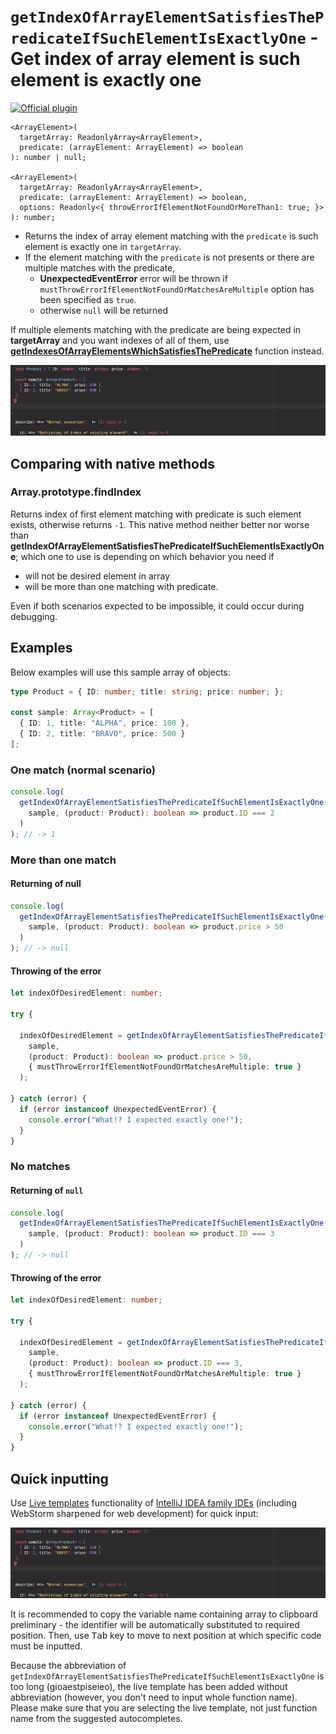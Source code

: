 # `getIndexOfArrayElementSatisfiesThePredicateIfSuchElementIsExactlyOne` - Get index of array element is such element is exactly one

[![Official plugin](https://img.shields.io/badge/IntelliJ_IDEA_Live_Template-getIndexOfArrayElementSatisfiesThePredicateIfSuchElementIsExactlyOne-blue.svg?style=flat)](https://plugins.jetbrains.com/plugin/17638-yamato-daiwa-es-extensions)

```
<ArrayElement>(
  targetArray: ReadonlyArray<ArrayElement>, 
  predicate: (arrayElement: ArrayElement) => boolean
): number | null;

<ArrayElement>(
  targetArray: ReadonlyArray<ArrayElement>,
  predicate: (arrayElement: ArrayElement) => boolean,
  options: Readonly<{ throwErrorIfElementNotFoundOrMoreThan1: true; }>
): number;
```

* Returns the index of array element matching with the `predicate` is such element is exactly one in `targetArray`.
* If the element matching with the `predicate` is not presents or there are multiple matches with the predicate,
  * **UnexpectedEventError** error will be thrown if `mustThrowErrorIfElementNotFoundOrMatchesAreMultiple` option has been specified as `true`.
  * otherwise `null` will be returned

If multiple elements matching with the predicate are being expected in **targetArray** and you want indexes of all of them,
use [**getIndexesOfArrayElementsWhichSatisfiesThePredicate**](https://github.com/TokugawaTakeshi/Yamato-Daiwa-ES-Extensions/blob/master/CoreLibrary/Package/Documentation/Arrays/getIndexesOfArrayElementsWhichSatisfiesThePredicate/getIndexesOfArrayElementsWhichSatisfiesThePredicate.md)
function instead.

![IntelliJ IDEA Live Template](getIndexOfArrayElementSatisfiesThePredicateIfSuchElementIsExactlyOne-LiveTemplateDemo.gif)


## Comparing with native methods
### Array.prototype.findIndex

Returns index of first element matching with predicate is such element exists, otherwise returns `-1`.
This native method neither better nor worse than **getIndexOfArrayElementSatisfiesThePredicateIfSuchElementIsExactlyOne**;
which one to use is depending on which behavior you need if

* will not be desired element in array
* will be more than one matching with predicate.

Even if both scenarios expected to be impossible, it could occur during debugging.


## Examples

Below examples will use this sample array of objects:

```typescript
type Product = { ID: number; title: string; price: number; };

const sample: Array<Product> = [
  { ID: 1, title: "ALPHA", price: 100 },
  { ID: 2, title: "BRAVO", price: 500 }
];
```

### One match (normal scenario)

```typescript
console.log(
  getIndexOfArrayElementSatisfiesThePredicateIfSuchElementIsExactlyOne(
    sample, (product: Product): boolean => product.ID === 2
  )
); // -> 1
```

### More than one match
#### Returning of null

```typescript
console.log(
  getIndexOfArrayElementSatisfiesThePredicateIfSuchElementIsExactlyOne(
    sample, (product: Product): boolean => product.price > 50
  )
); // -> null
```

#### Throwing of the error

```typescript
let indexOfDesiredElement: number;

try {

  indexOfDesiredElement = getIndexOfArrayElementSatisfiesThePredicateIfSuchElementIsExactlyOne(
    sample,
    (product: Product): boolean => product.price > 50,
    { mustThrowErrorIfElementNotFoundOrMatchesAreMultiple: true }
  );
  
} catch (error) {
  if (error instanceof UnexpectedEventError) {
    console.error("What!? I expected exactly one!");
  }
}
```

### No matches
#### Returning of `null`

```typescript
console.log(
  getIndexOfArrayElementSatisfiesThePredicateIfSuchElementIsExactlyOne(
    sample, (product: Product): boolean => product.ID === 3
  )
); // -> null
```

#### Throwing of the error

```typescript
let indexOfDesiredElement: number;

try {

  indexOfDesiredElement = getIndexOfArrayElementSatisfiesThePredicateIfSuchElementIsExactlyOne(
    sample,
    (product: Product): boolean => product.ID === 3,
    { mustThrowErrorIfElementNotFoundOrMatchesAreMultiple: true }
  );
  
} catch (error) {
  if (error instanceof UnexpectedEventError) {
    console.error("What!? I expected exactly one!");
  }
}
```


## Quick inputting

Use [Live templates](https://www.jetbrains.com/help/idea/using-live-templates.html#live_templates_types) functionality
of [IntelliJ IDEA family IDEs](https://www.jetbrains.com/idea/) (including WebStorm sharpened for web development) for
quick input:

![IntelliJ IDEA Live Template](getIndexOfArrayElementSatisfiesThePredicateIfSuchElementIsExactlyOne-LiveTemplateDemo.gif)

It is recommended to copy the variable name containing array to clipboard preliminary - the identifier will be
automatically substituted to required position. Then, use <kbd>Tab</kbd> key to move to next position at which
specific code must be inputted.

Because the abbreviation of `getIndexOfArrayElementSatisfiesThePredicateIfSuchElementIsExactlyOne` is too long (gioaestpiseieo),
the live template has been added without abbreviation (however, you don't need to input whole function name).
Please make sure that you are selecting the live template, not just function name from the suggested autocompletes.

